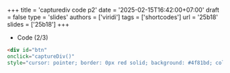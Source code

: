 +++
title = 'capturediv code p2'
date = '2025-02-15T16:42:00+07:00'
draft = false
type = 'slides'
authors = ['viridi']
tags = ['shortcodes']
url = '25b18'
slides = ['25b18']
+++

+ Code (2/3)
```html
<div id="btn"
onclick="captureDiv()"
style="cursor: pointer; border: 0px red solid; background: #4f81bd; color: white; position: absolute; top: calc(0.554 * var(--height)); right: calc(0.03 * var(--height)); font-size: calc(0.032 * var(--height)); margin: calc(0.004 * var(--height)); padding-top: calc(0.0 * var(--height)); padding-bottom: calc(0.005 * var(--height)); padding-left: calc(0.015 * var(--height)); padding-right: calc(0.015 * var(--height));  border-radius: calc(0.00 * var(--height));">png</div>
```


